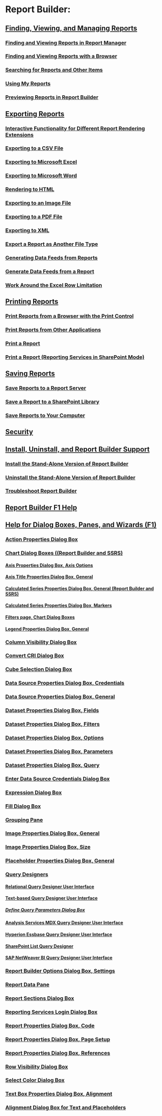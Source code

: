 # Report Builder:
## [Finding, Viewing, and Managing Reports](finding-viewing-and-managing-reports-report-builder-and-ssrs.md)
### [Finding and Viewing Reports in Report Manager](finding-and-viewing-reports-in-the-web-portal-report-builder-and-ssrs.md)
### [Finding and Viewing Reports with a Browser](finding-and-viewing-reports-with-a-browser-report-builder-and-ssrs.md)
### [Searching for Reports and Other Items](searching-for-reports-and-other-items-report-builder-and-ssrs.md)
### [Using My Reports](using-my-reports-report-builder-and-ssrs.md)
### [Previewing Reports in Report Builder](previewing-reports-in-report-builder.md)
## [Exporting Reports](export-reports-report-builder-and-ssrs.md)
### [Interactive Functionality for Different Report Rendering Extensions](interactive-functionality-different-report-rendering-extensions.md)
### [Exporting to a CSV File](exporting-to-a-csv-file-report-builder-and-ssrs.md)
### [Exporting to Microsoft Excel](exporting-to-microsoft-excel-report-builder-and-ssrs.md)
### [Exporting to Microsoft Word](exporting-to-microsoft-word-report-builder-and-ssrs.md)
### [Rendering to HTML](rendering-to-html-report-builder-and-ssrs.md)
### [Exporting to an Image File](exporting-to-an-image-file-report-builder-and-ssrs.md)
### [Exporting to a PDF File](exporting-to-a-pdf-file-report-builder-and-ssrs.md)
### [Exporting to XML](exporting-to-xml-report-builder-and-ssrs.md)
### [Export a Report as Another File Type](../export-a-report-as-another-file-type-report-builder-and-ssrs.md)
### [Generating Data Feeds from Reports](generating-data-feeds-from-reports-report-builder-and-ssrs.md)
### [Generate Data Feeds from a Report](generate-data-feeds-from-a-report-report-builder-and-ssrs.md)
### [Work Around the Excel Row Limitation](work-around-the-excel-2003-row-limitation.md)
## [Printing Reports](print-reports-report-builder-and-ssrs.md)
### [Print Reports from a Browser with the Print Control](print-reports-from-a-browser-with-the-print-control-report-builder-and-ssrs.md)
### [Print Reports from Other Applications](print-reports-from-other-applications-report-builder-and-ssrs.md)
### [Print a Report](print-a-report-report-builder-and-ssrs.md)
### [Print a Report (Reporting Services in SharePoint Mode)](print-a-report-reporting-services-in-sharepoint-mode.md)
## [Saving Reports](saving-reports-report-builder.md)
### [Save Reports to a Report Server](save-reports-to-a-report-server-report-builder.md)
### [Save a Report to a SharePoint Library](save-a-report-to-a-sharepoint-library-report-builder.md)
### [Save Reports to Your Computer](../save-reports-to-your-computer-report-builder.md)
## [Security](security-report-builder.md)
## [Install, Uninstall, and Report Builder Support](../install-uninstall-and-report-builder-support.md)
### [Install the Stand-Alone Version of Report Builder](../install-windows/install-report-builder.md)
### [Uninstall the Stand-Alone Version of Report Builder](../install-windows/uninstall-report-builder.md)
### [Troubleshoot Report Builder](../troubleshoot-report-builder.md)
## [Report Builder F1 Help](report-builder-f1-help.md)
## [Help for Dialog Boxes, Panes, and Wizards (F1)](../report-builder-help-for-dialog-boxes-panes-and-wizards.md)
### [Action Properties Dialog Box](../action-properties-dialog-box-report-builder-and-ssrs.md)
### [Chart Dialog Boxes ((Report Builder and SSRS)](../chart-dialog-boxes-report-builder-and-ssrs.md)
#### [Axis Properties Dialog Box, Axis Options](../axis-properties-dialog-box-axis-options-report-builder-and-ssrs.md)
#### [Axis Title Properties Dialog Box, General](../axis-title-properties-dialog-box-general-report-builder-and-ssrs.md)
#### [Calculated Series Properties Dialog Box, General (Report Builder and SSRS)](../calculated-series-properties-dialog-box-general-report-builder-and-ssrs.md)
#### [Calculated Series Properties Dialog Box, Markers](../calculated-series-properties-dialog-box-markers-report-builder-and-ssrs.md)
#### [Filters page, Chart Dialog Boxes](../filters-page-chart-dialog-boxes-report-builder-and-ssrs.md)
#### [Legend Properties Dialog Box, General](../legend-properties-dialog-box-general-report-builder-and-ssrs.md)
### [Column Visibility Dialog Box](../column-visibility-dialog-box-report-builder.md)
### [Convert CRI Dialog Box](convert-cri-dialog-box-report-builder.md)
### [Cube Selection Dialog Box](../cube-selection-dialog-box-report-builder.md)
### [Data Source Properties Dialog Box, Credentials](../data-source-properties-dialog-box-credentials-report-builder.md)
### [Data Source Properties Dialog Box, General](../data-source-properties-dialog-box-general-report-builder.md)
### [Dataset Properties Dialog Box, Fields](../dataset-properties-dialog-box-fields-report-builder.md)
### [Dataset Properties Dialog Box, Filters](../dataset-properties-dialog-box-filters-report-builder.md)
### [Dataset Properties Dialog Box, Options](../report-data/dataset-properties-dialog-box-options-report-builder.md)
### [Dataset Properties Dialog Box, Parameters](../dataset-properties-dialog-box-parameters-report-builder.md)
### [Dataset Properties Dialog Box, Query](../report-data/dataset-properties-dialog-box-query-report-builder.md)
### [Enter Data Source Credentials Dialog Box](../report-data/enter-data-source-credentials-dialog-box-report-builder.md)
### [Expression Dialog Box](../expression-dialog-box-report-builder.md)
### [Fill Dialog Box](../fill-dialog-box-report-builder-and-ssrs.md)
### [Grouping Pane](../report-design/grouping-pane-report-builder.md)
### [Image Properties Dialog Box, General](../image-properties-dialog-box-general-report-builder-and-ssrs.md)
### [Image Properties Dialog Box, Size](../image-properties-dialog-box-size-report-builder-and-ssrs.md)
### [Placeholder Properties Dialog Box, General](../placeholder-properties-dialog-box-general-report-builder-and-ssrs.md)
### [Query Designers](../query-designers-report-builder.md)
#### [Relational Query Designer User Interface](../report-data/relational-query-designer-user-interface-report-builder.md)
#### [Text-based Query Designer User Interface](../report-data/text-based-query-designer-user-interface-report-builder.md)
##### [Define Query Parameters Dialog Box](../define-query-parameters-dialog-box-report-builder.md)
#### [Analysis Services MDX Query Designer User Interface](../analysis-services-mdx-query-designer-user-interface-report-builder.md)
#### [Hyperion Essbase Query Designer User Interface](../hyperion-essbase-query-designer-user-interface-report-builder.md)
#### [SharePoint List Query Designer](../report-data/sharepoint-list-query-designer-report-builder.md)
#### [SAP NetWeaver BI Query Designer User Interface](../sap-netweaver-bi-query-designer-user-interface-report-builder.md)
### [Report Builder Options Dialog Box, Settings](set-default-options-for-report-builder.md)
### [Report Data Pane](../report-data-pane-report-builder.md)
### [Report Sections Dialog Box](report-sections-dialog-box-report-builder.md)
### [Reporting Services Login Dialog Box](reporting-services-login-dialog-box-report-builder.md)
### [Report Properties Dialog Box, Code](../report-properties-dialog-box-code-report-builder.md)
### [Report Properties Dialog Box, Page Setup](../report-properties-dialog-box-page-setup-report-builder.md)
### [Report Properties Dialog Box, References](../report-properties-dialog-box-references-report-builder.md)
### [Row Visibility Dialog Box](../row-visibility-dialog-box-report-builder.md)
### [Select Color Dialog Box](../select-color-dialog-box-report-builder-and-ssrs.md)
### [Text Box Properties Dialog Box, Alignment](../text-box-properties-dialog-box-alignment-report-builder-and-ssrs.md)
### [Alignment Dialog Box for Text and Placeholders](../alignment-dialog-box-for-text-and-placeholders-report-builder-and-ssrs.md)
